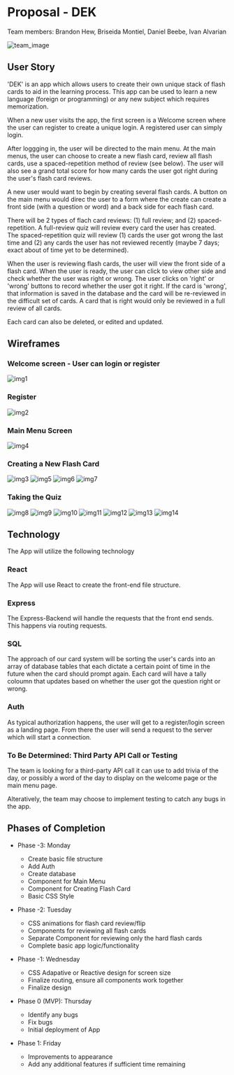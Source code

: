 # Proposal - DEK
Team members: Brandon Hew, Briseida Montiel, Daniel Beebe, Ivan Alvarian

![team_image](./images/Team-Photo.JPG)

## User Story

'DEK' is an app which allows users to create their own unique stack of flash cards to aid in the learning process. This app can be used to learn a new language (foreign or programming) or any new subject which requires memorization.

When a new user visits the app, the first screen is a Welcome screen where the user can register to create a unique login. A registered user can simply login.

After loggging in, the user will be directed to the main menu. At the main menus, the user can choose to create a new flash card, review all flash cards, use a spaced-repetition method of review (see below). The user will also see a grand total score for how many cards the user got right during the user's flash card reviews.

A new user would want to begin by creating several flash cards. A button on the main menu would direc the user to a form where the create can create a front side (with a question or word) and a back side for each flash card. 

There will be 2 types of flach card reviews: (1) full review; and (2) spaced-repetition. A full-review quiz will review every card the user has created. The spaced-repetition quiz will review (1) cards the user got wrong the last time and (2) any cards the user has not reviewed recently (maybe 7 days; exact about of time yet to be determined).

When the user is reviewing flash cards, the user will view the front side of a flash card. When the user is ready, the user can click to view other side and check whether the user was right or wrong. The user clicks on 'right' or 'wrong' buttons to record whether the user got it right. If the card is 'wrong', that information is saved in the database and the card will be re-reviewed in the difficult set of cards. A card that is right would only be reviewed in a full review of all cards.

Each card can also be deleted, or edited and updated.

## Wireframes

### Welcome screen - User can login or register
![img1](./images/1.jpg)

### Register

![img2](images/2.jpg)

### Main Menu Screen

![img4](images/4.jpg)

### Creating a New Flash Card

![img3](images/3.jpg)
![img5](images/5.jpg)
![img6](images/6.jpg)
![img7](images/7.jpg)

### Taking the Quiz

![img8](images/8.jpg)
![img9](images/9.jpg)
![img10](images/10.jpg)
![img11](images/11.jpg)
![img12](images/12.jpg)
![img13](images/13.jpg)
![img14](images/14.jpg)


## Technology

The App will utilize the following technology

### React
The App will use React to create the front-end file structure.

### Express
The Express-Backend will handle the requests that the front end sends. This happens via routing requests. 

### SQL
The approach of our card system will be sorting the user's cards into an array of database tables that each dictate a certain point of time in the future when the card should prompt again. Each card will have a tally coloumn that updates based on whether the user got the question right or wrong.

### Auth
As typical authorization happens, the user will get to a register/login screen as a landing page. From there the user will send a request to the server which will start a connection. 

### To Be Determined: Third Party API Call or Testing
The team is looking for a third-party API call it can use to add trivia of the day, or possibly a word of the day to display on the welcome page or the main menu page.

Alteratively, the team may choose to implement testing to catch any bugs in the app.

## Phases of Completion

* Phase -3: Monday
    * Create basic file structure
    * Add Auth
    * Create database
    * Component for Main Menu
    * Component for Creating Flash Card
    * Basic CSS Style

* Phase -2: Tuesday
    * CSS animations for flash card review/flip
    * Components for reviewing all flash cards
    * Separate Component for reviewing only the hard flash cards
    * Complete basic app logic/functionality

* Phase -1: Wednesday
    * CSS Adapative or Reactive design for screen size
    * Finalize routing, ensure all components work together
    * Finalize design

* Phase 0 (MVP): Thursday
    * Identify any bugs
    * Fix bugs
    * Initial deployment of App

* Phase 1: Friday
    * Improvements to appearance
    * Add any additional features if sufficient time remaining

